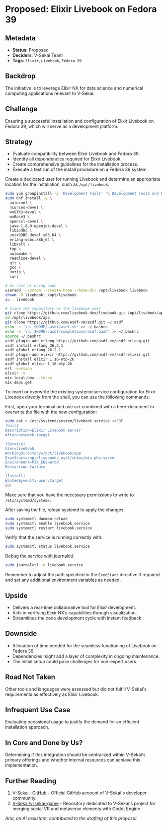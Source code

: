 # Proposed: Elixir Livebook on Fedora 39

## Metadata

- **Status**: Proposed
- **Deciders**: V-Sekai Team
- **Tags**: `Elixir`, `Livebook`, `Fedora 39`

## Backdrop

The initiative is to leverage Elixir NX for data science and numerical computing applications relevant to V-Sekai.

## Challenge

Ensuring a successful installation and configuration of Elixir Livebook on Fedora 39, which will serve as a development platform.

## Strategy

- Evaluate compatibility between Elixir Livebook and Fedora 39.
- Identify all dependencies required for Elixir Livebook.
- Create comprehensive guidelines for the installation process.
- Execute a test run of the install procedure on a Fedora 39 system.

Create a dedicated user for running Livebook and determine an appropriate location for the installation, such as `/opt/livebook`.

```bash
sudo yum groupinstall -y 'Development Tools' 'C Development Tools and Libraries'
sudo dnf install -y \
  autoconf \
  ncurses-devel \
  wxGTK3-devel \
  wxBase3 \
  openssl-devel \
  java-1.8.0-openjdk-devel \
  libiodbc \
  unixODBC-devel.x86_64 \
  erlang-odbc.x86_64 \
  libxslt \
  fop \
  automake \
  readline-devel \
  git \
  gcc \
  unzip \
  curl

# As root or using sudo
useradd --system --create-home --home-dir /opt/livebook livebook
chown -R livebook: /opt/livebook
su - livebook

# Clone the repository as the livebook user
git clone https://github.com/livebook-dev/livebook.git /opt/livebook/app
cd /opt/livebook/app
git clone https://github.com/asdf-vm/asdf.git ~/.asdf
echo -e '\n. $HOME/.asdf/asdf.sh' >> ~/.bashrc
echo -e '\n. $HOME/.asdf/completions/asdf.bash' >> ~/.bashrc
source ~/.bashrc
asdf plugin-add erlang https://github.com/asdf-vm/asdf-erlang.git
asdf install erlang 26.2.1
asdf global erlang 26.2.1
asdf plugin-add elixir https://github.com/asdf-vm/asdf-elixir.git
asdf install elixir 1.16-otp-26
asdf global elixir 1.16-otp-26
erl -version
elixir -v
mix local.hex --force
mix deps.get
```

To insert or overwrite the existing systemd service configuration for Elixir Livebook directly from the shell, you can use the following commands:

First, open your terminal and use `cat` combined with a here-document to overwrite the file with the new configuration:

```bash
sudo cat > /etc/systemd/system/livebook.service <<EOF
[Unit]
Description=Elixir Livebook server
After=network.target

[Service]
User=livebook
WorkingDirectory=/opt/livebook/app
ExecStart=/opt/livebook/.asdf/shims/mix phx.server
Environment=MIX_ENV=prod
Restart=on-failure

[Install]
WantedBy=multi-user.target
EOF
```

Make sure that you have the necessary permissions to write to `/etc/systemd/system/`.

After saving the file, reload systemd to apply the changes:

```bash
sudo systemctl daemon-reload
sudo systemctl enable livebook.service
sudo systemctl restart livebook.service
```

Verify that the service is running correctly with:

```bash
sudo systemctl status livebook.service
```

Debug the service with journalctl.

```bash
sudo journalctl -u livebook.service
```

Remember to adjust the path specified in the `ExecStart` directive if required and set any additional environment variables as needed.

## Upside

- Delivers a real-time collaborative tool for Elixir development.
- Aids in verifying Elixir NX’s capabilities through visualization.
- Streamlines the code development cycle with instant feedback.

## Downside

- Allocation of time needed for the seamless functioning of Livebook on Fedora 39.
- Dependencies might add a layer of complexity in ongoing maintenance.
- The initial setup could pose challenges for non-expert users.

## Road Not Taken

Other tools and languages were assessed but did not fulfill V-Sekai's requirements as effectively as Elixir Livebook.

## Infrequent Use Case

Evaluating occasional usage to justify the demand for an efficient installation approach.

## In Core and Done by Us?

Determining if this integration should be centralized within V-Sekai's primary offerings and whether internal resources can achieve this implementation.

## Further Reading

1. [V-Sekai · GitHub](https://github.com/v-sekai) - Official GitHub account of V-Sekai's developer community.
2. [V-Sekai/v-sekai-game](https://github.com/v-sekai/v-sekai-game) - Repository dedicated to V-Sekai's project for merging social VR and metaverse elements with Godot Engine.

_Aria, an AI assistant, contributed to the drafting of this proposal._
